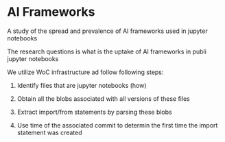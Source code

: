 # AI Frameworks
A study of the spread and prevalence of AI frameworks used in jupyter notebooks


The research questions is what is the uptake of AI frameworks in publi jupyter notebooks

We utilize WoC infrastructure ad follow following steps:

1. Identify files that are jupyter notebooks
(how)

2. Obtain all the blobs associated with all versions of these files

3. Extract import/from statements by parsing these blobs

4. Use time of the associated commit to determin the first time the import statement was created
